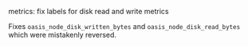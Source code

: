 metrics: fix labels for disk read and write metrics

Fixes `oasis_node_disk_written_bytes` and `oasis_node_disk_read_bytes` which
were mistakenly reversed.
